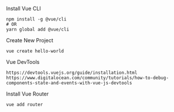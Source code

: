 Install Vue CLI
```
npm install -g @vue/cli
# OR
yarn global add @vue/cli
```

Create New Project
```
vue create hello-world
```

Vue DevTools
```
https://devtools.vuejs.org/guide/installation.html
https://www.digitalocean.com/community/tutorials/how-to-debug-components-state-and-events-with-vue-js-devtools
```

Install Vue Router
```
vue add router
```
